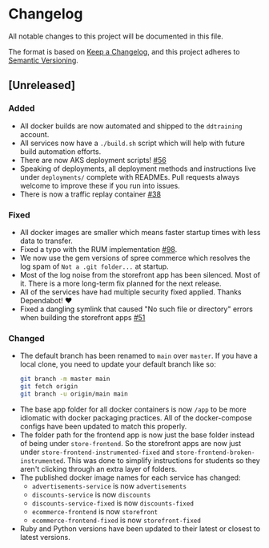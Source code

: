 # Changelog

All notable changes to this project will be documented in this file.

The format is based on [Keep a Changelog](https://keepachangelog.com/en/1.0.0/),
and this project adheres to [Semantic Versioning](https://semver.org/spec/v2.0.0.html).

## [Unreleased]

### Added

- All docker builds are now automated and shipped to the `ddtraining` account.
- All services now have a `./build.sh` script which will help with future
  build automation efforts.
- There are now AKS deployment scripts! [#56](https://github.com/DataDog/ecommerce-workshop/pull/56)
- Speaking of deployments, all deployment methods and instructions live under
  `deployments/` complete with READMEs. Pull requests always welcome to improve
  these if you run into issues.
- There is now a traffic replay container [#38](https://github.com/DataDog/ecommerce-workshop/pull/38)

### Fixed

- All docker images are smaller which means faster startup times with less data
  to transfer.
- Fixed a typo with the RUM implementation [#98](https://github.com/DataDog/ecommerce-workshop/pull/98).
- We now use the gem versions of spree commerce which resolves the log spam of
  `Not a .git folder...` at startup.
- Most of the log noise from the storefront app has been silenced. Most of it.
  There is a more long-term fix planned for the next release.
- All of the services have had multiple security fixed applied. Thanks
  Dependabot! :heart:
- Fixed a dangling symlink that caused "No such file or directory" errors when
  building the storefront apps [#51](https://github.com/DataDog/ecommerce-workshop/pull/51)

### Changed

- The default branch has been renamed to `main` over `master`. If you have a
  local clone, you need to update your default branch like so:
  ```bash
  git branch -m master main
  git fetch origin
  git branch -u origin/main main
  ```
- The base app folder for all docker containers is now `/app` to be more
  idiomatic with docker packaging practices. All of the docker-compose configs
  have been updated to match this properly.
- The folder path for the frontend app is now just the base folder instead of
  being under `store-frontend`. So the storefront apps are now just under
  `store-frontend-instrumented-fixed` and `store-frontend-broken-instrumented`.
  This was done to simplify instructions for students so they aren't clicking
  through an extra layer of folders.
- The published docker image names for each service has changed:
  - `advertisements-service` is now `advertisements`
  - `discounts-service` is now `discounts`
  - `discounts-service-fixed` is now `discounts-fixed`
  - `ecommerce-frontend` is now `storefront`
  - `ecommerce-frontend-fixed` is now `storefront-fixed`
- Ruby and Python versions have been updated to their latest or closest to
  latest versions.

